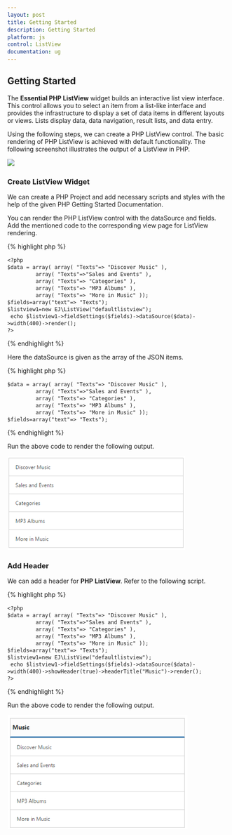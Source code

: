 ```yaml
---
layout: post
title: Getting Started
description: Getting Started
platform: js
control: ListView
documentation: ug
---
```


## Getting Started

The **Essential PHP ListView** widget builds an interactive list view interface. This control allows you to select an item from a list-like interface and provides the infrastructure to display a set of data items in different layouts or views. Lists display data, data navigation, result lists, and data entry.

Using the following steps, we can create a PHP ListView control. The basic rendering of PHP ListView is achieved with default functionality. The following screenshot illustrates the output of a ListView in PHP.

![](gettingstarted_images\gettingstarted_img1.png)

### Create ListView Widget  


We can create a PHP Project and add necessary scripts and styles with the help of the given PHP Getting Started Documentation.

You can render the PHP ListView control with the dataSource and fields. Add the mentioned code to the corresponding view page for ListView rendering.

{% highlight php %}

<?php
    require_once '../EJ/AutoLoad.php';
    ?>
    <?php
    $data = array( array( "Texts"=> "Discover Music" ),
             array( "Texts"=>"Sales and Events" ),
             array( "Texts"=> "Categories" ),
             array( "Texts"=> "MP3 Albums" ),
             array( "Texts"=> "More in Music" ));
    $fields=array("text"=> "Texts");
    $listview1=new EJ\ListView("defaultlistview");
     echo $listview1->fieldSettings($fields)->dataSource($data)->width(400)->render();
    ?>


{% endhighlight %}



Here the dataSource is given as the array of the JSON items.

{% highlight php %}


    $data = array( array( "Texts"=> "Discover Music" ),
             array( "Texts"=>"Sales and Events" ),
             array( "Texts"=> "Categories" ),
             array( "Texts"=> "MP3 Albums" ),
             array( "Texts"=> "More in Music" ));
    $fields=array("text"=> "Texts");



{% endhighlight %}



 Run the above code to render the following output.

![](Getting_Started_images\createlistviewwidget_img1.png)

### Add Header

We can add a header for **PHP** **ListView**. Refer to the following script.

{% highlight php %}

<?php
    require_once '../EJ/AutoLoad.php';
    ?>
    <?php
    $data = array( array( "Texts"=> "Discover Music" ),
             array( "Texts"=>"Sales and Events" ),
             array( "Texts"=> "Categories" ),
             array( "Texts"=> "MP3 Albums" ),
             array( "Texts"=> "More in Music" ));
    $fields=array("text"=> "Texts");
    $listview1=new EJ\ListView("defaultlistview");
     echo $listview1->fieldSettings($fields)->dataSource($data)->width(400)->showHeader(true)->headerTitle("Music")->render();
    ?>


{% endhighlight %}



Run the above code to render the following output.

![](Getting_Started_images\addheader_img1.png)



